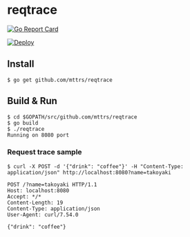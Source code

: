 # reqtrace

[![Go Report Card](https://goreportcard.com/badge/github.com/mttrs/reqtrace)](https://goreportcard.com/report/github.com/mttrs/reqtrace)

[![Deploy](https://www.herokucdn.com/deploy/button.svg)](https://heroku.com/deploy?template=https://github.com/mttrs/reqtrace/tree/master)

## Install
```
$ go get github.com/mttrs/reqtrace
```

## Build & Run
```
$ cd $GOPATH/src/github.com/mttrs/reqtrace
$ go build
$ ./reqtrace
Running on 8080 port
```

### Request trace sample
```
$ curl -X POST -d '{"drink": "coffee"}' -H "Content-Type: application/json" http://localhost:8080?name=takoyaki

POST /?name=takoyaki HTTP/1.1
Host: localhost:8080
Accept: */*
Content-Length: 19
Content-Type: application/json
User-Agent: curl/7.54.0

{"drink": "coffee"}
```
